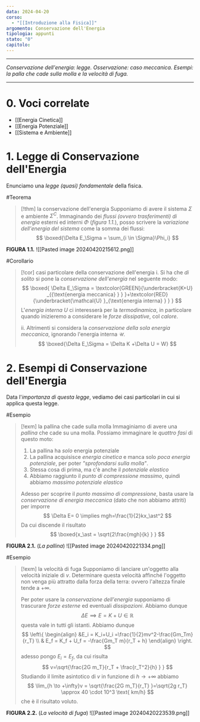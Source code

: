 ```yaml
---
data: 2024-04-20
corso:
  - "[[Introduzione alla Fisica]]"
argomento: Conservazione dell'Energia
tipologia: appunti
stato: "0"
capitolo:
---
```

- - -
*Conservazione dell'energia: legge. Osservazione: caso meccanica. Esempi: la palla che cade sulla molla e la velocità di fuga.*
- - -
# 0. Voci correlate
- [[Energia Cinetica]]
- [[Energia Potenziale]]
-  [[Sistema e Ambiente]]
# 1. Legge di Conservazione dell'Energia
Enunciamo una *legge (quasi) fondamentale* della fisica.

#Teorema 
> [!thm] la conservazione dell'energia
> Supponiamo di avere il sistema $\Sigma$ e ambiente $\Sigma^C$. Immaginando dei *flussi (ovvero trasferimenti) di energia* esterni ed interni $\Phi$ (*figura 1.1.*), posso scrivere la *variazione dell'energia del sistema* come la somma dei flussi:
> $$
> \boxed{\Delta E_\Sigma = \sum_{i \in \Sigma}\Phi_i}
> $$

**FIGURA 1.1.**
![[Pasted image 20240420215612.png]]

#Corollario 
> [!cor] casi particolare della conservazione dell'energia
> i. Si ha che *di solito* si pone la *conservazione dell'energia* nel seguente modo:
> $$
> \boxed{ \Delta E_\Sigma = \textcolor{GREEN}{\underbracket{K+U} _{{\text{energia meccanica} } } }+\textcolor{RED}{\underbracket{\mathcal{U} }_{\text{energia interna} } } }
> $$
> L'*energia interna* $U$ ci interesserà per la *termodinamica*, in particolare quando inizieremo a considerare le *forze dissipative*, col *calore*.
> 
> ii. Altrimenti si considera la *conservazione della sola energia meccanica*, ignorando l'energia interna $\mathcal{U}$. 
> $$
> \boxed{\Delta E_\Sigma = \Delta K +\Delta U = W}
> $$

# 2. Esempi di Conservazione dell'Energia
Data l'*importanza di questa legge*, vediamo dei casi particolari in cui si applica questa legge.

#Esempio 
> [!exm] la pallina che cade sulla molla
> Immaginiamo di avere una *pallina* che cade su una molla.
> Possiamo immaginare le *quattro fasi* di questo moto:
> 1. La pallina ha *solo* energia potenziale
> 2. La pallina acquisisce *energia cinetica* e manca solo *poca energia potenziale*, per poter *"sprofondarsi sulla molla"*.
> 3. Stessa cosa di prima, ma c'è anche il *potenziale elastico*
> 4. Abbiamo raggiunto il *punto di compressione massimo*, quindi abbiamo *massimo potenziale elastico*
> 
> Adesso per scoprire il *punto massimo di compressione*, basta usare la *conservazione di energia meccanica* (dato che non abbiamo attriti) per imporre
> $$
> \Delta E= 0 \implies mgh=\frac{1}{2}kx_\ast^2
> $$
> Da cui discende il risultato
> $$
> \boxed{x_\ast = \sqrt{2\frac{mgh}{k} } }
> $$

**FIGURA 2.1.** (*La pallina*)
![[Pasted image 20240420221334.png]]

#Esempio 
> [!exm] la velocità di fuga
> Supponiamo di lanciare un'oggetto alla velocità iniziale di $v$. Determinare questa velocità affinché l'oggetto non venga più attratto dalla forza della terra: ovvero l'altezza finale tende a $+\infty$.
> 
> Per poter usare la *conservazione dell'energia* supponiamo di trascurare *forze esterne* ed eventuali *dissipazioni*. Abbiamo dunque
> $$
> \Delta E \implies E= K+U \in \mathbb{R}
> $$
> questa vale in tutti gli istanti. Abbiamo dunque
> $$
> \left\{
> \begin{align}
> &E_i = K_i+U_i =\frac{1}{2}mv^2-\frac{Gm_Tm}{r_T}
> \\ & E_f = K_f + U_f = -\frac{Gm_T m}{r_T + h}
> \end{align}
> \right.
> $$
> adesso pongo $E_i = E_f$, da cui risulta
> $$
> v=\sqrt{\frac{2G m_T}{r_T + \frac{r_T^2}{h} } }
> $$
> Studiando il limite asintotico di $v$ in funzione di $h \to +\infty$ abbiamo
> $$
> \lim_{h \to +\infty}v = \sqrt{\frac{2G m_T}{r_T} }=\sqrt{2g r_T} \approx 40 \cdot 10^3 \text{ km/h}
> $$
> che è il risultato voluto.

**FIGURA 2.2.** (*La velocità di fuga*)
![[Pasted image 20240420223539.png]]
